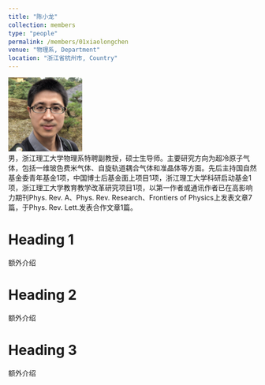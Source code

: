 ```yaml
---
title: "陈小龙"
collection: members
type: "people"
permalink: /members/01xiaolongchen
venue: "物理系, Department"
location: "浙江省杭州市, Country"
---
```


<img src='/images/people/xiaolongchen.png' width='150' ><br>
男，浙江理工大学物理系特聘副教授，硕士生导师。主要研究方向为超冷原子气体，包括一维玻色费米气体、自旋轨道耦合气体和准晶体等方面。先后主持国自然基金委青年基金1项，中国博士后基金面上项目1项，浙江理工大学科研启动基金1项，浙江理工大学教育教学改革研究项目1项，以第一作者或通讯作者已在高影响力期刊Phys. Rev. A、Phys. Rev. Research、Frontiers of Physics上发表文章7篇，于Phys. Rev. Lett.发表合作文章1篇。

Heading 1
======
额外介绍

Heading 2
======
额外介绍

Heading 3
======
额外介绍
